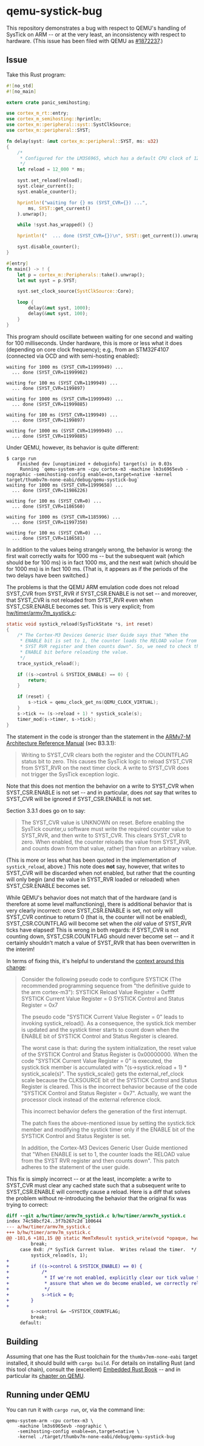 # qemu-systick-bug

This repository demonstrates a bug with respect to QEMU's handling of
SysTick on ARM -- or at the very least, an inconsistency with respect to
hardware.  (This issue has been filed with QEMU as
<a href="https://bugs.launchpad.net/qemu/+bug/1872237">#1872237</a>.)

## Issue

Take this Rust program:

```rust
#![no_std]
#![no_main]

extern crate panic_semihosting;

use cortex_m_rt::entry;
use cortex_m_semihosting::hprintln;
use cortex_m::peripheral::syst::SystClkSource;
use cortex_m::peripheral::SYST;

fn delay(syst: &mut cortex_m::peripheral::SYST, ms: u32)
{
    /*
     * Configured for the LM3S6965, which has a default CPU clock of 12 Mhz
     */
    let reload = 12_000 * ms;

    syst.set_reload(reload);
    syst.clear_current();
    syst.enable_counter();

    hprintln!("waiting for {} ms (SYST_CVR={}) ...",
        ms, SYST::get_current()
    ).unwrap();

    while !syst.has_wrapped() {}

    hprintln!("  ... done (SYST_CVR={})\n", SYST::get_current()).unwrap();

    syst.disable_counter();
}

#[entry]
fn main() -> ! {
    let p = cortex_m::Peripherals::take().unwrap();
    let mut syst = p.SYST;

    syst.set_clock_source(SystClkSource::Core);

    loop {
        delay(&mut syst, 1000);
        delay(&mut syst, 100);
    }
}
```

This program should oscillate between waiting for one second and waiting
for 100 milliseconds.  Under hardware, this is more or less what it does
(depending on core clock frequency); e.g., from an STM32F4107 (connected via
OCD and with semi-hosting enabled):

```
waiting for 1000 ms (SYST_CVR=11999949) ...
  ... done (SYST_CVR=11999902)

waiting for 100 ms (SYST_CVR=1199949) ...
  ... done (SYST_CVR=1199897)

waiting for 1000 ms (SYST_CVR=11999949) ...
  ... done (SYST_CVR=11999885)

waiting for 100 ms (SYST_CVR=1199949) ...
  ... done (SYST_CVR=1199897)

waiting for 1000 ms (SYST_CVR=11999949) ...
  ... done (SYST_CVR=11999885)

```

Under QEMU, however, its behavior is quite different:

```
$ cargo run
    Finished dev [unoptimized + debuginfo] target(s) in 0.03s
     Running `qemu-system-arm -cpu cortex-m3 -machine lm3s6965evb -nographic -semihosting-config enable=on,target=native -kernel target/thumbv7m-none-eabi/debug/qemu-systick-bug`
waiting for 1000 ms (SYST_CVR=11999658) ...
  ... done (SYST_CVR=11986226)

waiting for 100 ms (SYST_CVR=0) ...
  ... done (SYST_CVR=1186560)

waiting for 1000 ms (SYST_CVR=1185996) ...
  ... done (SYST_CVR=11997350)

waiting for 100 ms (SYST_CVR=0) ...
  ... done (SYST_CVR=1186581)
```

In addition to the values being strangely wrong, the behavior is wrong:
the first wait correctly waits for 1000 ms -- but the subsequent wait
(which should be for 100 ms) is in fact 1000 ms, and the next wait (which
should be for 1000 ms) is in fact 100 ms.  (That is, it appears as if
the periods of the two delays have been switched.)

The problems is that the QEMU ARM emulation code does not reload SYST_CVR from
SYST_RVR if SYST_CSR.ENABLE is not set -- and moreover, that SYST_CVR is
not reloaded from SYST_RVR even when SYST_CSR.ENABLE becomes set.  This is
very explicit; from
<a
href="https://github.com/qemu/qemu/blob/8bac3ba57eecc466b7e73dabf7d19328a59f684e/hw/timer/armv7m_systick.c#L42-L60">hw/timer/armv7m_systick.c</a>:

```c
static void systick_reload(SysTickState *s, int reset)
{
    /* The Cortex-M3 Devices Generic User Guide says that "When the
     * ENABLE bit is set to 1, the counter loads the RELOAD value from the
     * SYST RVR register and then counts down". So, we need to check the
     * ENABLE bit before reloading the value.
     */
    trace_systick_reload();

    if ((s->control & SYSTICK_ENABLE) == 0) {
        return;
    }

    if (reset) {
        s->tick = qemu_clock_get_ns(QEMU_CLOCK_VIRTUAL);
    }
    s->tick += (s->reload + 1) * systick_scale(s);
    timer_mod(s->timer, s->tick);
}
```

The statement in the code is stronger than the statement in the
<a href="https://static.docs.arm.com/ddi0403/eb/DDI0403E_B_armv7m_arm.pdf">ARMv7-M Architecture Reference Manual</a> (sec B3.3.1):

> Writing to SYST_CVR clears both the register and the COUNTFLAG status
> bit to zero. This causes the SysTick logic to reload SYST_CVR from SYST_RVR
> on the next timer clock. A write to SYST_CVR does not trigger the
> SysTick exception logic.

Note that this does not mention the behavior on a write to SYST_CVR when
SYST_CSR.ENABLE is not set -- and in particular, does *not* say that writes to
SYST_CVR will be ignored if SYST_CSR.ENABLE is not set.

Section 3.3.1 does go on to say:

> The SYST_CVR value is UNKNOWN on reset. Before enabling the SysTick counter,u
> software must write the required counter value to SYST_RVR, and then write
> to SYST_CVR. This clears SYST_CVR to zero. When enabled, the counter 
> reloads the value from SYST_RVR, and counts down from that value, rather]
> than from an arbitrary value.

(This is more or less what has been quoted in the implementation of
`systick_reload`, above.)  This note does **not** say, however, that writes
to SYST_CVR will be discarded when not enabled, but rather that the counting
will only begin (and the value in SYST_RVR loaded or reloaded) when
SYST_CSR.ENABLE becomes set.

While QEMU's behavior does not match that of the hardware (and is therefore
at some level malfunctioning), there is additional behavior that is very
clearly incorrect: once SYST_CSR.ENABLE is set, not only will SYST_CVR
continue to return 0 (that is, the counter will not be enabled),
SYST_CSR.COUNTFLAG will become set when the *old* value of SYST_RVR ticks
have elapsed!  This is wrong in both regards: if SYST_CVR is not counting
down, SYST_CSR.COUNTFLAG should never become set -- and it certainly
shouldn't match a value of SYST_RVR that has been overwritten in the
interim!

In terms of fixing this, it's helpful to understand the
<a
href="https://lists.gnu.org/archive/html/qemu-devel/2015-05/msg01217.html">context
around this change</a>:

> Consider the following pseudo code to configure SYSTICK (The
> recommended programming sequence from "the definitive guide to the
> arm cortex-m3"):
>    SYSTICK Reload Value Register = 0xffff
>    SYSTICK Current Value Register = 0
>    SYSTICK Control and Status Register = 0x7
>
> The pseudo code "SYSTICK Current Value Register = 0" leads to invoking
> systick_reload(). As a consequence, the systick.tick member is updated
> and the systick timer starts to count down when the ENABLE bit of
> SYSTICK Control and Status Register is cleared.
>
> The worst case is that: during the system initialization, the reset
> value of the SYSTICK Control and Status Register is 0x00000000. 
> When the code "SYSTICK Current Value Register = 0" is executed, the
> systick.tick member is accumulated with "(s->systick.reload + 1) *
> systick_scale(s)". The systick_scale() gets the external_ref_clock
> scale because the CLKSOURCE bit of the SYSTICK Control and Status
> Register is cleared. This is the incorrect behavior because of the
> code "SYSTICK Control and Status Register = 0x7". Actually, we want
> the processor clock instead of the external reference clock.
>
> This incorrect behavior defers the generation of the first interrupt. 
>
> The patch fixes the above-mentioned issue by setting the systick.tick
> member and modifying the systick timer only if the ENABLE bit of
> the SYSTICK Control and Status Register is set.
>
> In addition, the Cortex-M3 Devices Generic User Guide mentioned that
> "When ENABLE is set to 1, the counter loads the RELOAD value from the
> SYST RVR register and then counts down". This patch adheres to the
> statement of the user guide.

This fix is simply incorrect -- or at the least, incomplete:
a write to SYST_CVR must clear any cached state
such that a subsequent write to SYST_CSR.ENABLE will correctly cause
a reload.  Here is a diff that solves the problem without re-introducing
the behavior that the original fix was trying to correct:

```diff
diff --git a/hw/timer/armv7m_systick.c b/hw/timer/armv7m_systick.c
index 74c58bcf24..3f7b267c2d 100644
--- a/hw/timer/armv7m_systick.c
+++ b/hw/timer/armv7m_systick.c
@@ -181,6 +181,15 @@ static MemTxResult systick_write(void *opaque, hwaddr addr,
         break;
     case 0x8: /* SysTick Current Value.  Writes reload the timer.  */
         systick_reload(s, 1);
+
+        if ((s->control & SYSTICK_ENABLE) == 0) {
+            /*
+             * If we're not enabled, explicitly clear our tick value to
+             * assure that when we do become enabled, we correctly reload.
+             */
+            s->tick = 0;
+        }
+
         s->control &= ~SYSTICK_COUNTFLAG;
         break;
     default:
```

## Building

Assuming that one has the Rust toolchain for the `thumbv7em-none-eabi` target
installed, it should build with `cargo build`.  For details on installing
Rust (and this tool chain), consult the (excellent) <a
href="https://rust-embedded.github.io/book/">Embedded Rust Book</a> -- 
and in particular its <a
href="https://rust-embedded.github.io/book/start/qemu.html">chapter on
QEMU</a>.

## Running under QEMU

You can run it with `cargo run`, or, via the command line:

```
qemu-system-arm -cpu cortex-m3 \
	-machine lm3s6965evb -nographic \
	-semihosting-config enable=on,target=native \
	-kernel ./target/thumbv7m-none-eabi/debug/qemu-systick-bug
```

